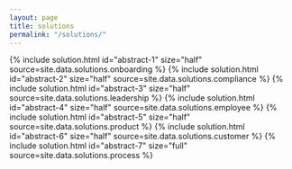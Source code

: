 ```yaml
---
layout: page
title: solutions
permalink: "/solutions/"
---
```


{% include solution.html id="abstract-1" size="half" source=site.data.solutions.onboarding %}
{% include solution.html id="abstract-2" size="half" source=site.data.solutions.compliance %}
{% include solution.html id="abstract-3" size="half" source=site.data.solutions.leadership %}
{% include solution.html id="abstract-4" size="half" source=site.data.solutions.employee %}
{% include solution.html id="abstract-5" size="half" source=site.data.solutions.product %}
{% include solution.html id="abstract-6" size="half" source=site.data.solutions.customer %}
{% include solution.html id="abstract-7" size="full" source=site.data.solutions.process %}
